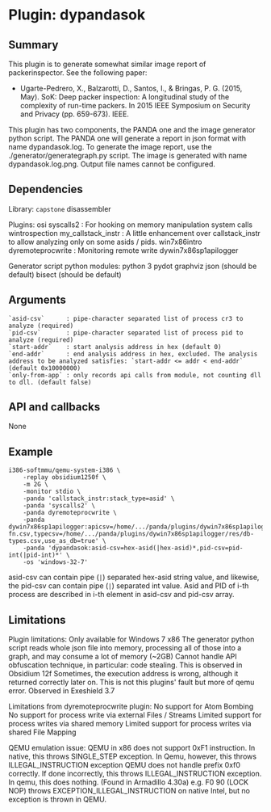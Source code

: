 Plugin: dypandasok
==================


Summary
-------

This plugin is to generate somewhat similar image report of packerinspector. See the following paper:
* Ugarte-Pedrero, X., Balzarotti, D., Santos, I., & Bringas, P. G. (2015, May). SoK: Deep packer inspection: A longitudinal study of the complexity of run-time packers. In 2015 IEEE Symposium on Security and Privacy (pp. 659-673). IEEE.

This plugin has two components, the PANDA one and the image generator python script. The PANDA one will generate a report in json format with name dypandasok.log.
To generate the image report, use the ./generator/generategraph.py script. The image is generated with name dypandasok.log.png.
Output file names cannot be configured.


Dependencies
------------

Library:
	`capstone` disassembler
	
Plugins:
	osi
	syscalls2				: For hooking on memory manipulation system calls
	wintrospection
	my_callstack_instr		: A little enhancement over callstack_instr to allow analyzing only on some asids / pids.
	win7x86intro
	dyremoteprocwrite		: Monitoring remote write
	dywin7x86sp1apilogger

Generator script python modules:
	python 3
    pydot
    graphviz
    json      (should be default)
    bisect    (should be default)


Arguments
---------

	`asid-csv`		: pipe-character separated list of process cr3 to analyze (required)
	`pid-csv`		: pipe-character separated list of process pid to analyze (required)
	`start-addr`	: start analysis address in hex (default 0)
	`end-addr`		: end analysis address in hex, excluded. The analysis address to be analyzed satisfies: `start-addr <= addr < end-addr` (default 0x10000000)
	`only-from-app`	: only records api calls from module, not counting dll to dll. (default false)


API and callbacks
-----------------

None


Example
-------

	i386-softmmu/qemu-system-i386 \
		-replay obsidium1250f \
		-m 2G \
		-monitor stdio \
		-panda 'callstack_instr:stack_type=asid' \
		-panda 'syscalls2' \
		-panda dyremoteprocwrite \
		-panda dywin7x86sp1apilogger:apicsv=/home/.../panda/plugins/dywin7x86sp1apilogger/res/db-fn.csv,typecsv=/home/.../panda/plugins/dywin7x86sp1apilogger/res/db-types.csv,use_as_db=true' \
		-panda 'dypandasok:asid-csv=hex-asid(|hex-asid)*,pid-csv=pid-int(|pid-int)*' \
		-os 'windows-32-7'

asid-csv can contain pipe (`|`) separated hex-asid string value, and likewise, the pid-csv can contain pipe (`|`) separated int value.
Asid and PID of i-th process are described in i-th element in asid-csv and pid-csv array.


Limitations
-----------

Plugin limitations:
	Only available for Windows 7 x86
	The generator python script reads whole json file into memory, processing all of those into a graph, and may consume a lot of memory (~2GB)
	Cannot handle API obfuscation technique, in particular: code stealing. This is observed in Obsidium 12f
	Sometimes, the execution address is wrong, although it returned correctly later on. This is not this plugins' fault but more of qemu error. Observed in Exeshield 3.7
	
Limitations from dyremoteprocwrite plugin:
	No support for Atom Bombing
	No support for process write via external Files / Streams
	Limited support for process writes via shared memory
	Limited support for process writes via shared File Mapping

QEMU emulation issue:
	QEMU in x86 does not support 0xF1 instruction. In native, this throws SINGLE_STEP exception. In Qemu, however, this throws ILLEGAL_INSTRUCTION exception
	QEMU does not handle prefix 0xf0 correctly. If done incorrectly, this throws ILLEGAL_INSTRUCTION exception. In qemu, this does nothing. (Found in Armadillo 4.30a)
    e.g. F0 90 (LOCK NOP) throws EXCEPTION_ILLEGAL_INSTRUCTION on native Intel, but no exception is thrown in QEMU.



